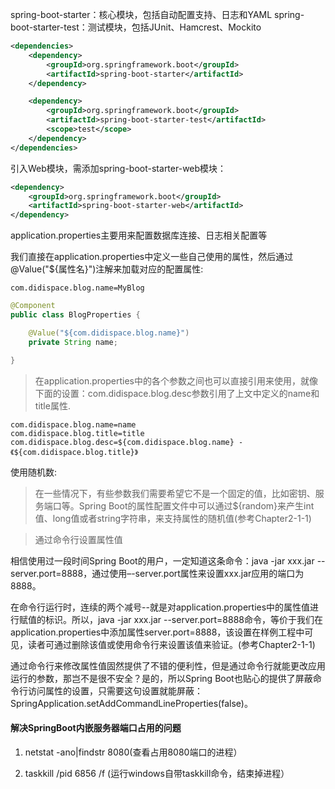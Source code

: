 spring-boot-starter：核心模块，包括自动配置支持、日志和YAML
spring-boot-starter-test：测试模块，包括JUnit、Hamcrest、Mockito

```xml
<dependencies>
    <dependency>
        <groupId>org.springframework.boot</groupId>
		<artifactId>spring-boot-starter</artifactId>
	</dependency>

	<dependency>
		<groupId>org.springframework.boot</groupId>
		<artifactId>spring-boot-starter-test</artifactId>
		<scope>test</scope>
	</dependency>
</dependencies>
```

引入Web模块，需添加spring-boot-starter-web模块：

```xml
<dependency>
	<groupId>org.springframework.boot</groupId>
	<artifactId>spring-boot-starter-web</artifactId>
</dependency>
```

application.properties主要用来配置数据库连接、日志相关配置等

我们直接在application.properties中定义一些自己使用的属性，然后通过@Value("${属性名}")注解来加载对应的配置属性:

```
com.didispace.blog.name=MyBlog
```

```java
@Component
public class BlogProperties {

    @Value("${com.didispace.blog.name}")
    private String name;

}
```

>在application.properties中的各个参数之间也可以直接引用来使用，就像下面的设置：com.didispace.blog.desc参数引用了上文中定义的name和title属性.

```
com.didispace.blog.name=name
com.didispace.blog.title=title
com.didispace.blog.desc=${com.didispace.blog.name} - 《${com.didispace.blog.title}》
```

使用随机数:

>在一些情况下，有些参数我们需要希望它不是一个固定的值，比如密钥、服务端口等。Spring Boot的属性配置文件中可以通过${random}来产生int值、long值或者string字符串，来支持属性的随机值(参考Chapter2-1-1)

>通过命令行设置属性值

相信使用过一段时间Spring Boot的用户，一定知道这条命令：java -jar xxx.jar --server.port=8888，通过使用–-server.port属性来设置xxx.jar应用的端口为8888。

在命令行运行时，连续的两个减号--就是对application.properties中的属性值进行赋值的标识。所以，java -jar xxx.jar --server.port=8888命令，等价于我们在application.properties中添加属性server.port=8888，该设置在样例工程中可见，读者可通过删除该值或使用命令行来设置该值来验证。(参考Chapter2-1-1)

通过命令行来修改属性值固然提供了不错的便利性，但是通过命令行就能更改应用运行的参数，那岂不是很不安全？是的，所以Spring Boot也贴心的提供了屏蔽命令行访问属性的设置，只需要这句设置就能屏蔽：SpringApplication.setAddCommandLineProperties(false)。

#### 解决SpringBoot内嵌服务器端口占用的问题

1. netstat  -ano|findstr  8080(查看占用8080端口的进程）

2. taskkill  /pid  6856  /f (运行windows自带taskkill命令，结束掉进程）